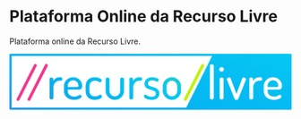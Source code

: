 # Plataforma Online da Recurso Livre

Plataforma online da Recurso Livre.

![Recurso Livre](https://raw.githubusercontent.com/recurso-livre/online_platform/master/public/assets/img/logo/logo-rl-large-w512.png)
